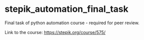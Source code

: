 # stepik_automation_final_task
Final task of python automation course - required for peer review.

Link to the course:
https://stepik.org/course/575/
